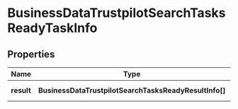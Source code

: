 # BusinessDataTrustpilotSearchTasksReadyTaskInfo

## Properties

| Name | Type | Description | Notes |
|------------ | ------------- | ------------- | -------------|
**result** | **BusinessDataTrustpilotSearchTasksReadyResultInfo[]** | array of results |[optional]|